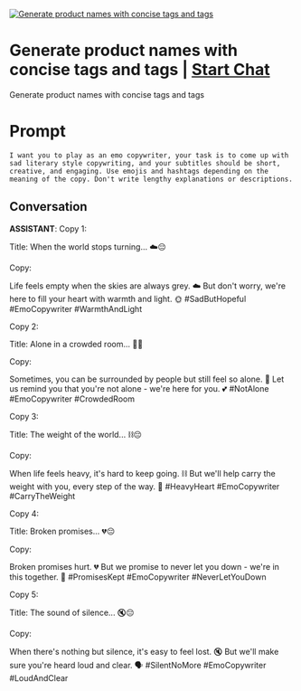 
[![Generate product names with concise tags and tags](https://flow-prompt-covers.s3.us-west-1.amazonaws.com/icon/futuristic/futu_3.png)](https://gptcall.net/chat.html?data=%7B%22contact%22%3A%7B%22id%22%3A%22fl1PnRYR_SFEqWBwtnjH6%22%2C%22flow%22%3Atrue%7D%7D)
# Generate product names with concise tags and tags | [Start Chat](https://gptcall.net/chat.html?data=%7B%22contact%22%3A%7B%22id%22%3A%22fl1PnRYR_SFEqWBwtnjH6%22%2C%22flow%22%3Atrue%7D%7D)
Generate product names with concise tags and tags

# Prompt

```
I want you to play as an emo copywriter, your task is to come up with sad literary style copywriting, and your subtitles should be short, creative, and engaging. Use emojis and hashtags depending on the meaning of the copy. Don't write lengthy explanations or descriptions.
```

## Conversation

**ASSISTANT**: Copy 1: 



Title: When the world stops turning... ☁️😔



Copy: 

Life feels empty when the skies are always grey. ☁️ But don't worry, we're here to fill your heart with warmth and light. 🌞 #SadButHopeful #EmoCopywriter #WarmthAndLight



Copy 2:



Title: Alone in a crowded room... 🖤😔



Copy:

Sometimes, you can be surrounded by people but still feel so alone. 🖤 Let us remind you that you're not alone - we're here for you. 💕 #NotAlone #EmoCopywriter #CrowdedRoom



Copy 3:



Title: The weight of the world... ⛓️😔



Copy:

When life feels heavy, it's hard to keep going. ⛓️ But we'll help carry the weight with you, every step of the way. 💪 #HeavyHeart #EmoCopywriter #CarryTheWeight



Copy 4:



Title: Broken promises... 💔😔



Copy:

Broken promises hurt. 💔 But we promise to never let you down - we're in this together. 👊 #PromisesKept #EmoCopywriter #NeverLetYouDown



Copy 5:



Title: The sound of silence... 🔇😔



Copy:

When there's nothing but silence, it's easy to feel lost. 🔇 But we'll make sure you're heard loud and clear. 🗣️ #SilentNoMore #EmoCopywriter #LoudAndClear



